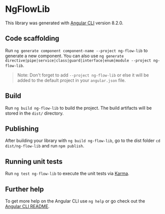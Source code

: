 # NgFlowLib

This library was generated with [Angular CLI](https://github.com/angular/angular-cli) version 8.2.0.

## Code scaffolding

Run `ng generate component component-name --project ng-flow-lib` to generate a new component. You can also use `ng generate directive|pipe|service|class|guard|interface|enum|module --project ng-flow-lib`.

> Note: Don't forget to add `--project ng-flow-lib` or else it will be added to the default project in your `angular.json` file.

## Build

Run `ng build ng-flow-lib` to build the project. The build artifacts will be stored in the `dist/` directory.

## Publishing

After building your library with `ng build ng-flow-lib`, go to the dist folder `cd dist/ng-flow-lib` and run `npm publish`.

## Running unit tests

Run `ng test ng-flow-lib` to execute the unit tests via [Karma](https://karma-runner.github.io).

## Further help

To get more help on the Angular CLI use `ng help` or go check out the [Angular CLI README](https://github.com/angular/angular-cli/blob/master/README.md).
